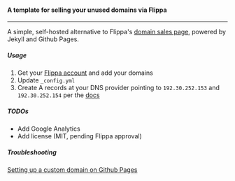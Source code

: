 #### A template for selling your unused domains via Flippa
___

A simple, self-hosted alternative to Flippa's [domain sales page](https://salespage.flippa.com/), powered by Jekyll and Github Pages.   

##### Usage

1. Get your [Flippa account](https://flippa.com/) and add your domains  
1. Update `_config.yml`  
1. Create A records at your DNS provider pointing to `192.30.252.153` and `192.30.252.154` per the [docs](https://help.github.com/articles/tips-for-configuring-an-a-record-with-your-dns-provider/#configuring-an-a-record-with-your-dns-provider)  

##### TODOs  

- Add Google Analytics  
- Add license (MIT, pending Flippa approval)

##### Troubleshooting

[Setting up a custom domain on Github Pages](https://help.github.com/articles/setting-up-a-custom-domain-with-github-pages/)  
